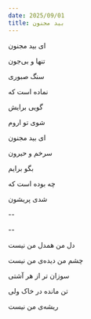 ```yaml
---
date: 2025/09/01
title: بید مجنون
---
```


ای بید مجنون

تنها و بی‌جون

سنگ صبوری

نماده است که

گویی برایش

شوی تو اروم

ای بید مجنون

سرخم و حیرون

بگو برایم

چه بوده است که

شدی پریشون

--

--

دل من همدل من نیست

چشم من دیده‌ی من نیست

سوزان تر از هر آشتی

تن مانده در خاک ولی

ریشه‌ی من نیست

